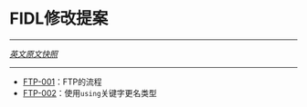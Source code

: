 <!-- # FIDL Tuning Proposals -->
# FIDL修改提案
---

[*英文原文快照*](https://github.com/fuchsia-mirror/docs/blob/8f5805551f4d8db26e8f5911bd91c3c3596714a8/development/languages/fidl/ftp/README.md)

---
<!-- - [FTP-001](ftp-001.md): FTP process
- [FTP-002](ftp-002.md): Type aliases with "using" keyword -->

- [FTP-001](ftp-001.md)：FTP的流程
- [FTP-002](ftp-002.md)：使用`using`关键字更名类型